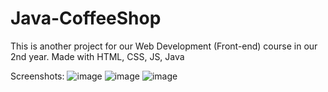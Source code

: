 # Java-CoffeeShop

This is another project for our Web Development (Front-end) course in our 2nd year.
Made with HTML, CSS, JS, Java

Screenshots:
![image](https://github.com/angelodelapaz/Java-CoffeeShop/assets/88815462/dd41a3af-13d6-4469-b1f7-a4eb6978ea6c)
![image](https://github.com/angelodelapaz/Java-CoffeeShop/assets/88815462/d3fb3f3e-76d9-4ae6-9210-f2bff687304f)
![image](https://github.com/angelodelapaz/Java-CoffeeShop/assets/88815462/5937be9c-074d-420e-af43-2bd17c249272)

